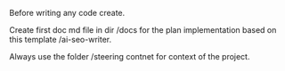 Before writing any code create.

Create first doc md file in dir /docs for the plan implementation based on this template /ai-seo-writer.

Always use the folder /steering contnet for context of the project.